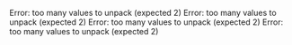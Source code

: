 Error: too many values to unpack (expected 2)
Error: too many values to unpack (expected 2)
Error: too many values to unpack (expected 2)
Error: too many values to unpack (expected 2)
